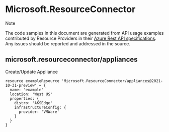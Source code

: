 # Microsoft.ResourceConnector
  
> [!NOTE]
> The code samples in this document are generated from API usage examples contributed by Resource Providers in their [Azure Rest API specifications](https://github.com/Azure/azure-rest-api-specs). Any issues should be reported and addressed in the source.


## microsoft.resourceconnector/appliances

Create/Update Appliance
```bicep
resource exampleResource 'Microsoft.ResourceConnector/appliances@2021-10-31-preview' = {
  name: 'example'
  location: 'West US'
  properties: {
    distro: 'AKSEdge'
    infrastructureConfig: {
      provider: 'VMWare'
    }
  }
}
```
